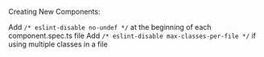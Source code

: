 Creating New Components:

Add `/* eslint-disable no-undef */` at the beginning of each component.spec.ts file
Add `/* eslint-disable max-classes-per-file */` if using multiple classes in a file